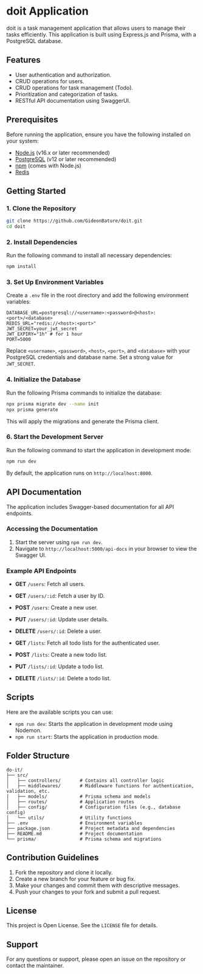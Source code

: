# doit Application

doit is a task management application that allows users to manage their tasks efficiently. This application is built using Express.js and Prisma, with a PostgreSQL database.

## Features

- User authentication and authorization.
- CRUD operations for users.
- CRUD operations for task management (Todo).
- Prioritization and categorization of tasks.
- RESTful API documentation using SwaggerUI.

## Prerequisites

Before running the application, ensure you have the following installed on your system:

- [Node.js](https://nodejs.org/) (v16.x or later recommended)
- [PostgreSQL](https://www.postgresql.org/) (v12 or later recommended)
- [npm](https://www.npmjs.com/) (comes with Node.js)
- [Redis](https://redis.io/docs/latest/operate/oss_and_stack/install/install-redis/)

## Getting Started

### 1. Clone the Repository

```bash
git clone https://github.com/GideonBature/doit.git
cd doit
```

### 2. Install Dependencies

Run the following command to install all necessary dependencies:

```bash
npm install
```

### 3. Set Up Environment Variables

Create a `.env` file in the root directory and add the following environment variables:

```env
DATABASE_URL=postgresql://<username>:<password>@<host>:<port>/<database>
REDIS_URL="redis://<host>:<port>"
JWT_SECRET=your_jwt_secret
JWT_EXPIRY="1h" # for 1 hour
PORT=5000
```

Replace `<username>`, `<password>`, `<host>`, `<port>`, and `<database>` with your PostgreSQL credentials and database name. Set a strong value for `JWT_SECRET`.

### 4. Initialize the Database

Run the following Prisma commands to initialize the database:

```bash
npx prisma migrate dev --name init
npx prisma generate
```

This will apply the migrations and generate the Prisma client.

### 6. Start the Development Server

Run the following command to start the application in development mode:

```bash
npm run dev
```

By default, the application runs on `http://localhost:8000`.

## API Documentation

The application includes Swagger-based documentation for all API endpoints.

### Accessing the Documentation

1. Start the server using `npm run dev`.
2. Navigate to `http://localhost:5000/api-docs` in your browser to view the Swagger UI.

### Example API Endpoints

- **GET** `/users`: Fetch all users.

- **GET** `/users/:id`: Fetch a user by ID.

- **POST** `/users`: Create a new user.

- **PUT** `/users/:id`: Update user details.

- **DELETE** `/users/:id`: Delete a user.

- **GET** `/lists`: Fetch all todo lists for the authenticated user.

- **POST** `/lists`: Create a new todo list.

- **PUT** `/lists/:id`: Update a todo list.

- **DELETE** `/lists/:id`: Delete a todo list.

## Scripts

Here are the available scripts you can use:

- `npm run dev`: Starts the application in development mode using Nodemon.
- `npm run start`: Starts the application in production mode.

## Folder Structure

```
do-it/
├── src/
│   ├── controllers/       # Contains all controller logic
│   ├── middlewares/       # Middleware functions for authentication, validation, etc.
│   ├── models/            # Prisma schema and models
│   ├── routes/            # Application routes
│   ├── config/            # Configuration files (e.g., database config)
│   └── utils/             # Utility functions
├── .env                   # Environment variables
├── package.json           # Project metadata and dependencies
├── README.md              # Project documentation
└── prisma/                # Prisma schema and migrations
```

## Contribution Guidelines

1. Fork the repository and clone it locally.
2. Create a new branch for your feature or bug fix.
3. Make your changes and commit them with descriptive messages.
4. Push your changes to your fork and submit a pull request.

## License

This project is Open License. See the `LICENSE` file for details.

## Support

For any questions or support, please open an issue on the repository or contact the maintainer.
